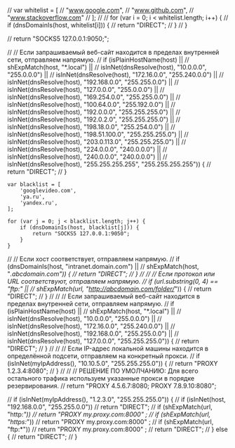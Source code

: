//     var whitelist = [
//         "www.google.com",
//         "www.github.com",
//         "www.stackoverflow.com"
//     ];
//
//     for (var i = 0; i < whitelist.length; i++) {
//         if (dnsDomainIs(host, whitelist[i])) {
//             return "DIRECT";
//         }
//     }


//     return "SOCKS5 127.0.0.1:9050;";

//     // Если запрашиваемый веб-сайт находится в пределах внутренней сети, отправляем напрямую.
//     if (isPlainHostName(host) ||
//         shExpMatch(host, "*.local") ||
//         isInNet(dnsResolve(host), "10.0.0.0", "255.0.0.0") ||
//         isInNet(dnsResolve(host), "172.16.0.0", "255.240.0.0") ||
//         isInNet(dnsResolve(host), "192.168.0.0", "255.255.0.0") ||
//         isInNet(dnsResolve(host), "127.0.0.0", "255.0.0.0") ||
//         isInNet(dnsResolve(host), "169.254.0.0", "255.255.0.0") ||
//         isInNet(dnsResolve(host), "100.64.0.0", "255.192.0.0") ||
//         isInNet(dnsResolve(host), "192.0.0.0", "255.255.255.0") ||
//         isInNet(dnsResolve(host), "192.0.2.0", "255.255.255.0") ||
//         isInNet(dnsResolve(host), "198.18.0.0", "255.254.0.0") ||
//         isInNet(dnsResolve(host), "198.51.100.0", "255.255.255.0") ||
//         isInNet(dnsResolve(host), "203.0.113.0", "255.255.255.0") ||
//         isInNet(dnsResolve(host), "224.0.0.0", "240.0.0.0") ||
//         isInNet(dnsResolve(host), "240.0.0.0", "240.0.0.0") ||
//         isInNet(dnsResolve(host), "255.255.255.255", "255.255.255.255")) {
//         return "DIRECT";
//     }










    var blacklist = [
        'googlevideo.com',
        'ya.ru',
        'yandex.ru',
    ];

    for (var j = 0; j < blacklist.length; j++) {
        if (dnsDomainIs(host, blacklist[j])) {
            return "SOCKS5 127.0.0.1:9050";
        }
    }



// // Если хост соответствует, отправляем напрямую.
//     if (dnsDomainIs(host, "intranet.domain.com") ||
//         shExpMatch(host, "*.abcdomain.com")) {
//         return "DIRECT";
//     }
//
//     // Если протокол или URL соответствуют, отправляем напрямую.
//     if (url.substring(0, 4) == "ftp:" ||
//         shExpMatch(url, "http://abcdomain.com/folder/*")) {
//         return "DIRECT";
//     }
//
//     // Если запрашиваемый веб-сайт находится в пределах внутренней сети, отправляем напрямую.
//     if (isPlainHostName(host) ||
//         shExpMatch(host, "*.local") ||
//         isInNet(dnsResolve(host), "10.0.0.0", "255.0.0.0") ||
//         isInNet(dnsResolve(host), "172.16.0.0", "255.240.0.0") ||
//         isInNet(dnsResolve(host), "192.168.0.0", "255.255.0.0") ||
//         isInNet(dnsResolve(host), "127.0.0.0", "255.255.255.0")) {
//         return "DIRECT";
//     }
//
//     // Если IP-адрес локальной машины находится в определённой подсети, отправляем на конкретный прокси.
//     if (isInNet(myIpAddress(), "10.10.5.0", "255.255.255.0")) {
//         return "PROXY 1.2.3.4:8080";
//     }
//
//     // РЕШЕНИЕ ПО УМОЛЧАНИЮ: Для всего остального трафика используем указанные прокси в порядке резервирования.
//     return "PROXY 4.5.6.7:8080; PROXY 7.8.9.10:8080";









//   if (isInNet(myIpAddress(), "1.2.3.0", "255.255.255.0")) {
//     if (isInNet(host, "192.168.0.0", "255.255.0.0"))
//       return "DIRECT";
//     if (shExpMatch(url, "http:*"))
//       return "PROXY my.proxy.com:8000" ;
//     if (shExpMatch(url, "https:*"))
//       return "PROXY my.proxy.com:8000" ;
//     if (shExpMatch(url, "ftp:*"))
//       return "PROXY my.proxy.com:8000" ;
//     return "DIRECT";
//   } else {
//     return "DIRECT";
//   }